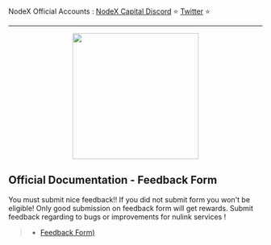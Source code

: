 <span tyle="font-size:14px" align="right">NodeX Official Accounts :
<span style="font-size:14px" align="right">
<a href="https://discord.gg/JqQNcwff2e" target="_blank">NodeX Capital Discord</a></span> ⭐ 
<span style="font-size:14px" align="right">
<a href="https://twitter.com/nodexploit/" target="_blank">Twitter</a></span> ⭐ 
<span style="font-size:14px" align="right">
<hr>

<p align="center">
 <img height="250" height="auto" src="https://user-images.githubusercontent.com/107190154/190568136-14f5a7d8-5b15-46fb-8132-4d38a0779171.gif">
</p>

## Official Documentation - Feedback Form
You must submit nice feedback!! If you did not submit form you won't be eligible! 
Only good submission on feedback form will get rewards. Submit feedback regarding to bugs or improvements for nulink services !

>- [Feedback Form)](https://docs.google.com/forms/d/e/1FAIpQLSdFhnZWG6p6XLY3xqNSMRJbFFN3_M0nRXG4E23X0RPVB6b4yA/viewform?usp=send_form)
